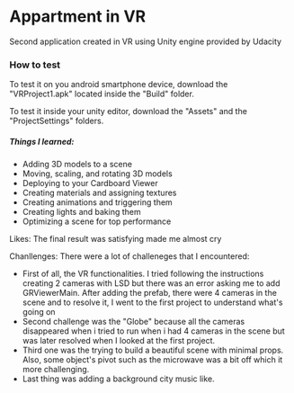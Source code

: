 # Appartment in VR

Second application created in VR using Unity engine provided by Udacity
### How to test
To test it on you android smartphone device, download the "VRProject1.apk" located inside the "Build" folder.

To test it inside your unity editor, download the "Assets" and the "ProjectSettings" folders.

##### Things I learned:
* Adding 3D models to a scene
* Moving, scaling, and rotating 3D models
* Deploying to your Cardboard Viewer
* Creating materials and assigning textures
* Creating animations and triggering them
* Creating lights and baking them
* Optimizing a scene for top performance

Likes: The final result was satisfying made me almost cry

Chanllenges: There were a lot of challeneges that I encountered:
* First of all, the VR functionalities. I tried following the instructions creating 2 cameras with LSD but there was an error asking me to add GRViewerMain. After adding the prefab, there were 4 cameras in the scene and to resolve it, I went to the first project to understand what's going on
* Second challenge was the "Globe" because all the cameras disappeared when i tried to run when i had 4 cameras in the scene but was later resolved when I looked at the first project.
* Third one was the trying to build a beautiful scene with minimal props. Also, some object's pivot such as the microwave was a bit off which it more challenging.
* Last thing was adding a background city music like.
